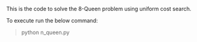This is the code to solve the 8-Queen problem using uniform cost search.

To execute run the below command:
> python n_queen.py 